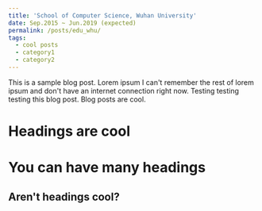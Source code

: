 ```yaml
---
title: 'School of Computer Science, Wuhan University'
date: Sep.2015 ~ Jun.2019 (expected)
permalink: /posts/edu_whu/
tags:
  - cool posts
  - category1
  - category2
---
```


This is a sample blog post. Lorem ipsum I can't remember the rest of lorem ipsum and don't have an internet connection right now. Testing testing testing this blog post. Blog posts are cool.

Headings are cool
======

You can have many headings
======

Aren't headings cool?
------
